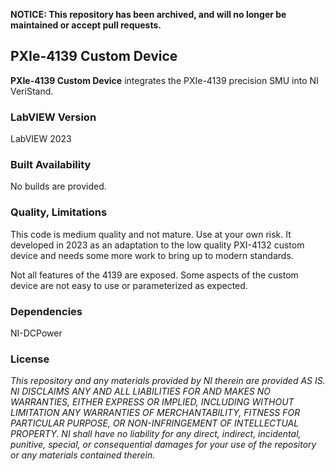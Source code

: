 **NOTICE: This repository has been archived, and will no longer be maintained or accept pull requests.**

## PXIe-4139 Custom Device ##

**PXIe-4139 Custom Device** integrates the PXIe-4139 precision SMU into NI VeriStand.

### LabVIEW Version ###

LabVIEW 2023

### Built Availability ###

No builds are provided.

### Quality, Limitations ###

This code is medium quality and not mature. Use at your own risk. It developed in 2023 as an adaptation to the low quality PXI-4132 custom device and needs some more work to bring up to modern standards.

Not all features of the 4139 are exposed. Some aspects of the custom device are not easy to use or parameterized as expected. 

### Dependencies ###

NI-DCPower

### License ###

*This repository and any materials provided by NI therein are provided AS IS. NI DISCLAIMS ANY AND ALL LIABILITIES FOR AND MAKES NO WARRANTIES, EITHER EXPRESS OR IMPLIED, INCLUDING WITHOUT LIMITATION ANY WARRANTIES OF MERCHANTABILITY, FITNESS FOR  PARTICULAR PURPOSE, OR NON-INFRINGEMENT OF INTELLECTUAL PROPERTY. NI shall have no liability for any direct, indirect, incidental, punitive, special, or consequential damages for your use of the repository or any materials contained therein.*
